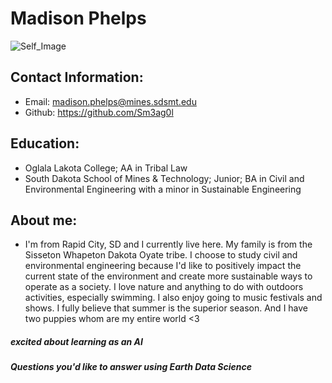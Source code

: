 # Madison Phelps

 ![Self_Image](https://user-images.githubusercontent.com/128856197/227646156-410f6c6f-b9f4-47c3-bea1-133d1506c48f.JPG)


## Contact Information:
 - Email: madison.phelps@mines.sdsmt.edu
 - Github: https://github.com/Sm3ag0l
 
## Education: 
 -  Oglala Lakota College; AA in Tribal Law
 -  South Dakota School of Mines & Technology; Junior; BA in Civil and Environmental Engineering with a minor in Sustainable Engineering
 
## About me: 
 - I'm from Rapid City, SD and I currently live here. My family is from the Sisseton Whapeton Dakota Oyate tribe. I choose to study civil and environmental engineering because I'd like to positively impact the current state of the environment and create more sustainable ways to operate as a society. I love nature and anything to do with outdoors activities, especially swimming. I also enjoy going to music festivals and shows. I fully believe that summer is the superior season. And I have two puppies whom are my entire world <3


##### excited about learning as an AI
 
 
##### Questions you'd like to answer using Earth Data Science
